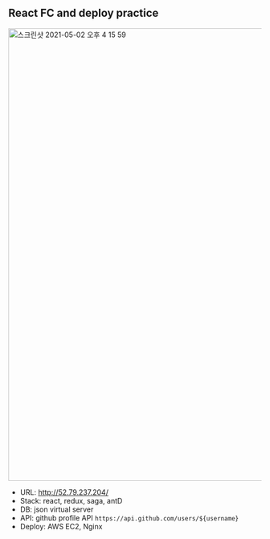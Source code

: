 ## React FC and deploy practice

<img width="900" alt="스크린샷 2021-05-02 오후 4 15 59" src="https://user-images.githubusercontent.com/48672212/116805455-b4e4c100-ab61-11eb-91e2-688bc8ef30c3.png">

- URL: http://52.79.237.204/
- Stack: react, redux, saga, antD
- DB: json virtual server
- API: github profile API `https://api.github.com/users/${username}`
- Deploy: AWS EC2, Nginx
